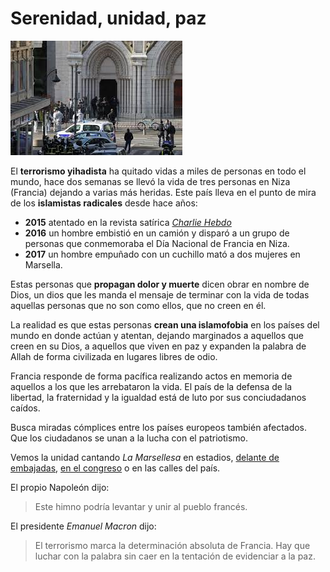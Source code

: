  # Serenidad, unidad, paz

 ![Lugar-de-atentado-Niza](https://github.com/DeustoPWEB2020/documentacion-grupo2/blob/main/textos/atentado-en-niza.jpg)

El **terrorismo yihadista** ha quitado vidas a miles de personas en todo el mundo,  hace dos semanas se llevó la vida de tres personas en Niza (Francia) dejando a varias más heridas. Este país lleva en el punto de mira de los **islamistas radicales** desde hace años:

* **2015** atentado en la revista satírica [*Charlie Hebdo*](https://charliehebdo.fr/)
* **2016** un hombre embistió en un camión y disparó a un grupo de personas que conmemoraba el Día Nacional de Francia en Niza.
* **2017** un hombre empuñado con un cuchillo mató a dos mujeres en Marsella. 

Estas personas que **propagan dolor y muerte** dicen obrar en nombre de Dios, un dios que les manda el mensaje de terminar con la vida de todas aquellas personas que no son como ellos, que no creen en él.

La realidad es que estas personas **crean una islamofobia** en los países del mundo en donde actúan y atentan, dejando marginados a aquellos que creen en su Dios, a aquellos que viven en paz y expanden la palabra de Allah de forma civilizada en lugares libres de odio. 

Francia responde de forma pacífica realizando actos en memoria de aquellos a los que les arrebataron la vida. El país de la defensa de la libertad, la fraternidad y la igualdad está de luto por sus conciudadanos caídos. 

Busca miradas cómplices entre los países europeos también afectados. Que los ciudadanos se unan a la lucha con el patriotismo. 

Vemos la unidad cantando *La Marsellesa* en estadios, [delante de embajadas](https://www.youtube.com/watch?v=NabpPJbMMzc), [en el congreso](https://www.youtube.com/watch?v=bx_DqqYM72s) o en las calles del país.

El propio Napoleón dijo:

> Este himno podría levantar y unir al pueblo francés. 

El presidente *Emanuel Macron* dijo:
> El terrorismo marca la determinación absoluta de Francia. Hay que luchar con la palabra sin caer en la tentación de evidenciar a la paz. 
